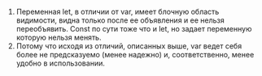 1. Переменная  let, в отличии от var, имеет блочную область видимости, видна только после ее объявления и ее нельзя переобъявить. 
Сonst по сути тоже что и let, но задает переменную которую нельзя менять.
2. Потому что исходя из отличий, описанных выше, var ведет себя более не предсказуемо (менее надежно) и, соответственно, менее удобно в использовании. 